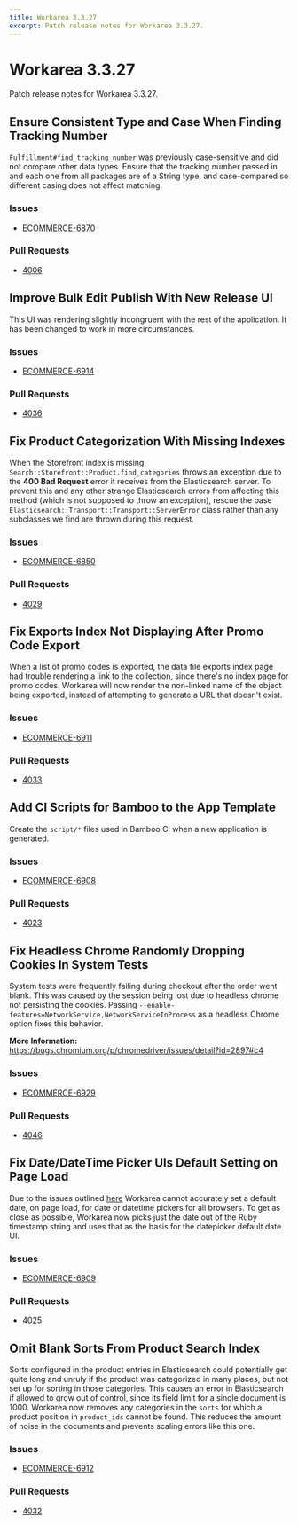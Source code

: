 ```yaml
---
title: Workarea 3.3.27
excerpt: Patch release notes for Workarea 3.3.27.
---
```


# Workarea 3.3.27

Patch release notes for Workarea 3.3.27.

## Ensure Consistent Type and Case When Finding Tracking Number

`Fulfillment#find_tracking_number` was previously case-sensitive and did
not compare other data types. Ensure that the tracking number passed in
and each one from all packages are of a String type, and case-compared
so different casing does not affect matching.

### Issues

- [ECOMMERCE-6870](https://jira.tools.weblinc.com/browse/ECOMMERCE-6870)

### Pull Requests

- [4006](https://stash.tools.weblinc.com/projects/WL/repos/workarea/pull-requests/4006/overview)

## Improve Bulk Edit Publish With New Release UI

This UI was rendering slightly incongruent with the rest of the
application. It has been changed to work in more circumstances.

### Issues

- [ECOMMERCE-6914](https://jira.tools.weblinc.com/browse/ECOMMERCE-6914)

### Pull Requests

- [4036](https://stash.tools.weblinc.com/projects/WL/repos/workarea/pull-requests/4036/overview)

## Fix Product Categorization With Missing Indexes

When the Storefront index is missing,
`Search::Storefront::Product.find_categories` throws an exception due to
the **400 Bad Request** error it receives from the Elasticsearch server.
To prevent this and any other strange Elasticsearch errors from
affecting this method (which is not supposed to throw an exception),
rescue the base `Elasticsearch::Transport::Transport::ServerError` class
rather than any subclasses we find are thrown during this request.

### Issues

- [ECOMMERCE-6850](https://jira.tools.weblinc.com/browse/ECOMMERCE-6850)

### Pull Requests

- [4029](https://stash.tools.weblinc.com/projects/WL/repos/workarea/pull-requests/4029/overview)

## Fix Exports Index Not Displaying After Promo Code Export

When a list of promo codes is exported, the data file exports index page
had trouble rendering a link to the collection, since there's no index
page for promo codes. Workarea will now render the non-linked name of
the object being exported, instead of attempting to generate a URL that
doesn't exist.

### Issues

- [ECOMMERCE-6911](https://jira.tools.weblinc.com/browse/ECOMMERCE-6911)

### Pull Requests

- [4033](https://stash.tools.weblinc.com/projects/WL/repos/workarea/pull-requests/4033/overview)

## Add CI Scripts for Bamboo to the App Template

Create the `script/*` files used in Bamboo CI when a new application is
generated.

### Issues

- [ECOMMERCE-6908](https://jira.tools.weblinc.com/browse/ECOMMERCE-6908)

### Pull Requests

- [4023](https://stash.tools.weblinc.com/projects/WL/repos/workarea/pull-requests/4023/overview)

## Fix Headless Chrome Randomly Dropping Cookies In System Tests

System tests were frequently failing during checkout after the
order went blank. This was caused by the session being lost due
to headless chrome not persisting the cookies. Passing
`--enable-features=NetworkService,NetworkServiceInProcess` as a headless
Chrome option fixes this behavior.

**More Information:** https://bugs.chromium.org/p/chromedriver/issues/detail?id=2897#c4

### Issues

- [ECOMMERCE-6929](https://jira.tools.weblinc.com/browse/ECOMMERCE-6929)

### Pull Requests

- [4046](https://stash.tools.weblinc.com/projects/WL/repos/workarea/pull-requests/4046/overview)

## Fix Date/DateTime Picker UIs Default Setting on Page Load

Due to the issues outlined
[here](https://developer.mozilla.org/en-US/docs/Web/JavaScript/Reference/Global_Objects/Date#Timestamp_string)
Workarea cannot accurately set a default date, on page load, for date
or datetime pickers for all browsers. To get as close as possible,
Workarea now picks just the date out of the Ruby timestamp string and
uses that as the basis for the datepicker default date UI.

### Issues

- [ECOMMERCE-6909](https://jira.tools.weblinc.com/browse/ECOMMERCE-6909)

### Pull Requests

- [4025](https://stash.tools.weblinc.com/projects/WL/repos/workarea/pull-requests/4025/overview)

## Omit Blank Sorts From Product Search Index

Sorts configured in the product entries in Elasticsearch could
potentially get quite long and unruly if the product was categorized in
many places, but not set up for sorting in those categories. This causes
an error in Elasticsearch if allowed to grow out of control, since its
field limit for a single document is 1000. Workarea now removes any
categories in the `sorts` for which a product position in `product_ids`
cannot be found. This reduces the amount of noise in the documents and
prevents scaling errors like this one.

### Issues

- [ECOMMERCE-6912](https://jira.tools.weblinc.com/browse/ECOMMERCE-6912)

### Pull Requests

- [4032](https://stash.tools.weblinc.com/projects/WL/repos/workarea/pull-requests/4032/overview)

